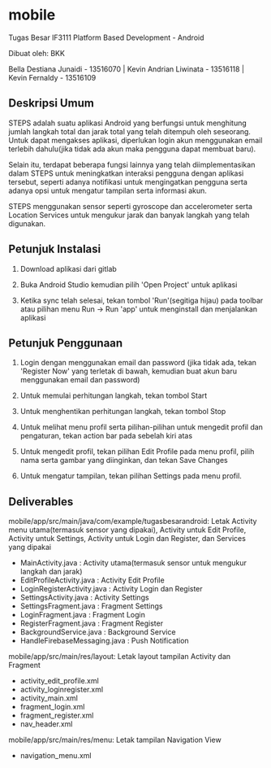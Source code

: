 # mobile

Tugas Besar IF3111 Platform Based Development - Android

Dibuat oleh: BKK

Bella Destiana Junaidi - 13516070 | Kevin Andrian Liwinata - 13516118 | Kevin Fernaldy - 13516109


Deskripsi Umum
------

STEPS adalah suatu aplikasi Android yang berfungsi untuk menghitung jumlah langkah total dan jarak total yang telah ditempuh oleh seseorang. Untuk dapat mengakses aplikasi, diperlukan login akun menggunakan email terlebih dahulu(jika tidak ada akun maka pengguna dapat membuat baru). 

Selain itu, terdapat beberapa fungsi lainnya yang telah diimplementasikan dalam STEPS untuk meningkatkan interaksi pengguna dengan aplikasi tersebut, seperti adanya notifikasi untuk mengingatkan pengguna serta adanya opsi untuk mengatur tampilan serta informasi akun. 

STEPS menggunakan sensor seperti gyroscope dan accelerometer serta Location Services untuk mengukur jarak dan banyak langkah yang telah digunakan.


Petunjuk Instalasi
------

1. Download aplikasi dari gitlab

2. Buka Android Studio kemudian pilih 'Open Project' untuk aplikasi 

3. Ketika sync telah selesai, tekan tombol 'Run'(segitiga hijau) pada toolbar atau pilihan menu Run -> Run 'app' untuk menginstall dan menjalankan aplikasi


Petunjuk Penggunaan
------

1. Login dengan menggunakan email dan password (jika tidak ada, tekan 'Register Now' yang terletak di bawah, kemudian buat akun baru menggunakan email dan password)

2. Untuk memulai perhitungan langkah, tekan tombol Start

3. Untuk menghentikan perhitungan langkah, tekan tombol Stop

4. Untuk melihat menu profil serta pilihan-pilihan untuk mengedit profil dan pengaturan, tekan action bar pada sebelah kiri atas

5. Untuk mengedit profil, tekan pilihan Edit Profile pada menu profil, pilih nama serta gambar yang diinginkan, dan tekan Save Changes

6. Untuk mengatur tampilan, tekan pilihan Settings pada menu profil.


Deliverables
------
mobile/app/src/main/java/com/example/tugasbesarandroid: Letak Activity menu utama(termasuk sensor yang dipakai), Activity untuk Edit Profile, Activity untuk Settings, Activity untuk Login dan Register, dan Services yang dipakai

- MainActivity.java : Activity utama(termasuk sensor untuk mengukur langkah dan jarak)
- EditProfileActivity.java : Activity Edit Profile
- LoginRegisterActivity.java : Activity Login dan Register
- SettingsActivity.java : Activity Settings
- SettingsFragment.java : Fragment Settings
- LoginFragment.java : Fragment Login
- RegisterFragment.java : Fragment Register
- BackgroundService.java : Background Service
- HandleFirebaseMessaging.java : Push Notification

 mobile/app/src/main/res/layout: Letak layout tampilan Activity dan Fragment
 
- activity_edit_profile.xml
- activity_loginregister.xml
- activity_main.xml
- fragment_login.xml
- fragment_register.xml
- nav_header.xml

mobile/app/src/main/res/menu: Letak tampilan Navigation View

- navigation_menu.xml